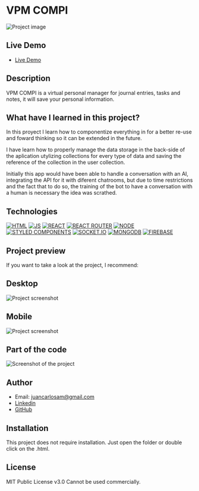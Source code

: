 # VPM COMPI

![Project image](https://raw.githubusercontent.com/JuanCarlosAlo/VTM-COMPI/main/client/public/images/readme1.png)

## Live Demo

- [Live Demo](https://portable-stereo.onrender.com/)

## Description

VPM COMPI is a virtual personal manager for journal entries, tasks and notes, it will save your personal information.

## What have I learned in this project?

In this proyect I learn how to componentize everything in for a better re-use and foward thinking so it can be extended in the future.

I have learn how to properly manage the data storage in the back-side of the aplication utylizing collections for every type of data and saving the reference of the collection in the user collection.

Initially this app would have been able to handle a conversation with an AI, integrating the API for it with diferent chatrooms, but due to time restrictions and the fact that to do so, the training of the bot to have a conversation with a human is necessary the idea was scrathed.

## Technologies

<!-- Icons taken from: https://github.com/hendrasob/badges/blob/master/README.md and https://github.com/alexandresanlim/Badges4-README.md-Profile -->

[![HTML](https://img.shields.io/badge/HTML5-E34F26?style=for-the-badge&logo=html5&logoColor=white)](https://es.wikipedia.org/wiki/HTML5)
[![JS](https://img.shields.io/badge/JavaScript-F7DF1E?style=for-the-badge&logo=javascript&logoColor=black)](https://es.wikipedia.org/wiki/JavaScript)
[![REACT](https://img.shields.io/badge/React-20232A?style=for-the-badge&logo=react&logoColor=61DAFB)](https://es.wikipedia.org/wiki/React)
[![REACT ROUTER](https://img.shields.io/badge/React_Router-CA4245?style=for-the-badge&logo=react-router&logoColor=white)](https://es.wikipedia.org/wiki/React)
[![NODE](https://img.shields.io/badge/Node.js-339933?style=for-the-badge&logo=nodedotjs&logoColor=white)](https://en.wikipedia.org/wiki/Node)
[![STYLED COMPONENTS](https://img.shields.io/badge/styled--components-DB7093?style=for-the-badge&logo=styled-components&logoColor=white)](https://styled-components.com/)
[![SOCKET.IO](https://img.shields.io/badge/Socket.io-010101?&style=for-the-badge&logo=Socket.io&logoColor=white)](https://en.wikipedia.org/wiki/Socket.IO)
[![MONGODB](https://img.shields.io/badge/MongoDB-4EA94B?style=for-the-badge&logo=mongodb&logoColor=white)](https://en.wikipedia.org/wiki/MongoDB)
[![FIREBASE](https://img.shields.io/badge/firebase-ffca28?style=for-the-badge&logo=firebase&logoColor=black)](https://en.wikipedia.org/wiki/Firebase)

## Project preview

If you want to take a look at the project, I recommend:

## Desktop

![Project screenshot](https://raw.githubusercontent.com/JuanCarlosAlo/VTM-COMPI/main/client/public/images/readme1.png)

## Mobile

![Project screenshot](https://raw.githubusercontent.com/JuanCarlosAlo/VTM-COMPI/main/client/public/images/readme2.png)

## Part of the code

![Screenshot of the project](https://raw.githubusercontent.com/JuanCarlosAlo/VTM-COMPI/main/client/public/images/readme3.png)

## Author

- Email: juancarlosam@gmail.com
- [Linkedin](https://www.linkedin.com/in/juan-carlos-alonso-966280166/)
- [GitHub](https://github.com/JuanCarlosAlo)

## Installation

This project does not require installation. Just open the folder or double click on the .html.

## License

MIT Public License v3.0
Cannot be used commercially.
